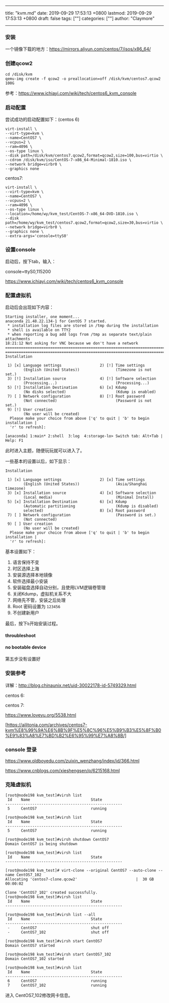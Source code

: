 
---
title: "kvm.md"
date: 2019-09-29 17:53:13 +0800
lastmod: 2019-09-29 17:53:13 +0800
draft: false
tags: [""]
categories: [""]
author: "Claymore"

---
### 安装



一个镜像下载的地方：<https://mirrors.aliyun.com/centos/7/isos/x86_64/>





### 创建qcow2

```
cd /disk/kvm
qemu-img create -f qcow2 -o preallocation=off /disk/kvm/centos7.qcow2 100G
```

参考：<https://www.ichiayi.com/wiki/tech/centos6_kvm_console>





### 启动配置

尝试成功的启动配置如下：(centos 6)

```
virt-install \
--virt-type=kvm \
--name=CentOS7 \
--vcpus=2 \
--ram=4096 \
--os-type linux \
--disk path=/disk/kvm/centos7.qcow2,format=qcow2,size=100,bus=virtio \
--cdrom /disk/kvm/iso/CentOS-7-x86_64-Minimal-1810.iso \
--network bridge=virbr0 \
--graphics none
```



centos7:

```
virt-install \
--virt-type=kvm \
--name=CentOS7 \
--vcpus=2 \
--ram=4096 \
--os-type linux \
--location=/home/wy/kvm_test/CentOS-7-x86_64-DVD-1810.iso \
--disk path=/home/wy/kvm_test/centos7.qcow2,format=qcow2,size=30,bus=virtio \
--network bridge=virbr0 \
--graphics none \
--extra-args='console=ttyS0'
```





### 设置console

启动后，按下tab，输入：

 console=ttyS0,115200 

<https://www.ichiayi.com/wiki/tech/centos6_kvm_console>





### 配置虚拟机

启动后会出现如下内容：

```
Starting installer, one moment...
anaconda 21.48.22.134-1 for CentOS 7 started.
 * installation log files are stored in /tmp during the installation
 * shell is available on TTY2
 * when reporting a bug add logs from /tmp as separate text/plain attachments
18:21:12 Not asking for VNC because we don't have a network
================================================================================
================================================================================
Installation

 1) [x] Language settings                 2) [!] Time settings
        (English (United States))                (Timezone is not set.)
 3) [!] Installation source               4) [!] Software selection
        (Processing...)                          (Processing...)
 5) [!] Installation Destination          6) [x] Kdump
        (No disks selected)                      (Kdump is enabled)
 7) [ ] Network configuration             8) [!] Root password
        (Not connected)                          (Password is not set.)
 9) [!] User creation
        (No user will be created)
  Please make your choice from above ['q' to quit | 'b' to begin installation |
  'r' to refresh]: 

[anaconda] 1:main* 2:shell  3:log  4:storage-lo> Switch tab: Alt+Tab | Help: F1 
```

此时进入主题，随便玩玩就可以进入了。

一些基本的设置以后，如下显示：

```
Installation

 1) [x] Language settings                 2) [x] Time settings
        (English (United States))                (Asia/Shanghai timezone)
 3) [x] Installation source               4) [x] Software selection
        (Local media)                            (Minimal Install)
 5) [x] Installation Destination          6) [x] Kdump
        (Automatic partitioning                  (Kdump is disabled)
        selected)                         8) [x] Root password
 7) [ ] Network configuration                    (Password is set.)
        (Not connected)
 9) [ ] User creation
        (No user will be created)
  Please make your choice from above ['q' to quit | 'b' to begin installation |
  'r' to refresh]: 
```

基本设置如下：

1. 语言保持不变
2. 时区选择上海
3. 安装源选择本地镜像
4. 软件选择最小安装
5. 安装磁盘选择自动分别，且使用LVM逻辑卷管理
6. 关闭Kdump，虚拟机关系不大
7. 网络先不管，安装之后处理
8. Root 密码设置为 `123456`
9. 不创建新用户

最后，按下`b`开始安装过程。



#### throubleshoot

#### no bootable device

第五步没有设置好



### 安装参考

详解：http://blog.chinaunix.net/uid-30022178-id-5749329.html

centos 6:



centos 7:

https://www.loveyu.org/5538.html

[https://ailitonia.com/archives/centos7-kvm%E8%99%9A%E6%8B%9F%E5%8C%96%E5%B9%B3%E5%8F%B0%E9%83%A8%E7%BD%B2%E6%95%99%E7%A8%8B/]



### console 登录

https://www.oldboyedu.com/zuixin_wenzhang/index/id/366.html

https://www.cnblogs.com/xieshengsen/p/6215168.html



### 克隆虚拟机

```
[root@node198 kvm_test]#virsh list
 Id    Name                           State
----------------------------------------------------
 5     CentOS7                        running

[root@node198 kvm_test]#virsh list
 Id    Name                           State
----------------------------------------------------
 5     CentOS7                        running

[root@node198 kvm_test]#virsh shutdown CentOS7
Domain CentOS7 is being shutdown

[root@node198 kvm_test]#virsh list
 Id    Name                           State
----------------------------------------------------

[root@node198 kvm_test]# virt-clone --original CentOS7 --auto-clone --name CentOS7_102
Allocating 'centos7-clone.qcow2'                          |  30 GB  00:00:02     

Clone 'CentOS7_102' created successfully.
[root@node198 kvm_test]#virsh list
 Id    Name                           State
----------------------------------------------------

[root@node198 kvm_test]#virsh list --all
 Id    Name                           State
----------------------------------------------------
 -     CentOS7                        shut off
 -     CentOS7_102                    shut off

[root@node198 kvm_test]#virsh start CentOS7
Domain CentOS7 started

[root@node198 kvm_test]#virsh start CentOS7_102
Domain CentOS7_102 started

[root@node198 kvm_test]#virsh list
 Id    Name                           State
----------------------------------------------------
 6     CentOS7                        running
 7     CentOS7_102                    running

```

进入 CentOS7_102修改网卡信息。